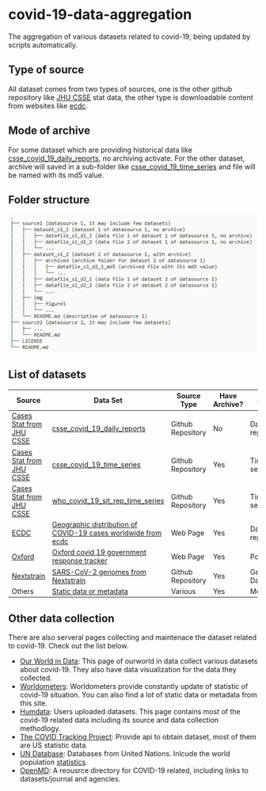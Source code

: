# covid-19-data-aggregation
The aggregation of various datasets related to covid-19, being updated by scripts automatically.

## Type of source
All dataset comes from two types of sources, one is the other github repository like [JHU CSSE](https://github.com/CSSEGISandData/COVID-19) stat data, the other type is downloadable content from websites like [ecdc](https://www.ecdc.europa.eu/en/publications-data/download-todays-data-geographic-distribution-covid-19-cases-worldwide). 

## Mode of archive
For some dataset which are providing historical data like [csse_covid_19_daily_reports](https://github.com/kinyue/covid-19-data-aggregation/tree/master/Cases%20Stat%20from%20JHU%20CSSE/csse_covid_19_daily_reports), no archiving activate. For the other dataset, archive will saved in a sub-folder like [csse_covid_19_time_series](https://github.com/kinyue/covid-19-data-aggregation/tree/master/Cases%20Stat%20from%20JHU%20CSSE/csse_covid_19_time_series) and file will be named with its md5 value.

## Folder structure
![Folder structure](Static/img/folder_structure.JPG)

## List of datasets
|Source|Data Set|Source Type|Have Archive? |Data Type|
|---|---|---|---|---|
|[Cases Stat from JHU CSSE](https://github.com/CSSEGISandData/COVID-19)|[csse_covid_19_daily_reports](https://github.com/kinyue/covid-19-data-aggregation/tree/master/Cases%20Stat%20from%20JHU%20CSSE/csse_covid_19_daily_reports)|Github Repository|No|Daily report|
|[Cases Stat from JHU CSSE](https://github.com/CSSEGISandData/COVID-19)|[csse_covid_19_time_series](https://github.com/kinyue/covid-19-data-aggregation/tree/master/Cases%20Stat%20from%20JHU%20CSSE/csse_covid_19_time_series)|Github Repository|Yes|Time series|
|[Cases Stat from JHU CSSE](https://github.com/CSSEGISandData/COVID-19)|[who_covid_19_sit_rep_time_series](https://github.com/kinyue/covid-19-data-aggregation/tree/master/Cases%20Stat%20from%20JHU%20CSSE/who_covid_19_sit_rep_time_series)|Github Repository|Yes|Time series|
|[ECDC](https://www.ecdc.europa.eu/en/publications-data/download-todays-data-geographic-distribution-covid-19-cases-worldwide)|[Geographic distribution of COVID-19 cases worldwide from ecdc](https://github.com/kinyue/covid-19-data-aggregation/tree/master/Geographic%20distribution%20of%20COVID-19%20cases%20worldwide%20from%20ecdc)|Web Page|Yes|Daily report|
|[Oxford](https://www.bsg.ox.ac.uk/sites/default/files/OxCGRT_Download_latest_data.xlsx)|[Oxford covid 19 government response tracker](https://github.com/kinyue/covid-19-data-aggregation/tree/master/Oxford%20covid%2019%20government%20response%20tracker)|Web Page|Yes|Policy|
|[Nextstrain](https://github.com/nextstrain/ncov)|[SARS-CoV-2 genomes from Nextstrain](https://github.com/kinyue/covid-19-data-aggregation/tree/master/SARS-CoV-2%20genomes%20from%20Nextstrain)|Github Repository|Yes|Gene Data|
|Others|[Static data or metadata](https://github.com/kinyue/covid-19-data-aggregation/tree/master/Static)|Various|Yes|Metadata|

## Other data collection
There are also serveral pages collecting and maintenace the dataset related to covid-19. Check out the list below.
* [Our World in Data](https://ourworldindata.org/coronavirus): This page of ourworld in data collect various datasets about covid-19. They also have data visualization for the data they collected. 
* [Worldometers](https://www.worldometers.info/coronavirus/): Worldometers provide constantly update of statistic of covid-19 situation. You can also find a lot of static data or metadata from this site.
* [Humdata](https://data.humdata.org/event/covid-19): Users uploaded datasets. This page contains most of the covid-19 related data including its source and data collection methodlogy. 
* [The COVID Tracking Project](https://covidtracking.com/api): Provide api to obtain dataset, most of them are US statistic data.
* [UN Database](https://www.un.org/en/databases/): Databases from United Nations. Inlcude the world population [statistics](https://population.un.org/wpp/Download/Standard/Population/).
* [OpenMD](https://openmd.com/directory/covid-19#covid-19-data-and-visualizations): A reousrce directory for COVID-19 related, including links to datasets/journal and agencies.

